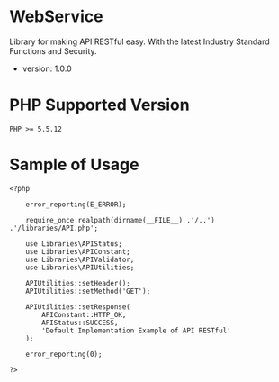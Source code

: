 # WebService

Library for making API RESTful easy.
With the latest Industry Standard Functions and Security.

* version: 1.0.0

# PHP Supported Version

```
PHP >= 5.5.12
```

# Sample of Usage

```
<?php

	error_reporting(E_ERROR);

	require_once realpath(dirname(__FILE__) .'/..') .'/libraries/API.php';

	use Libraries\APIStatus;
	use Libraries\APIConstant;
	use Libraries\APIValidator;
	use Libraries\APIUtilities;

	APIUtilities::setHeader();
	APIUtilities::setMethod('GET');

	APIUtilities::setResponse(
		APIConstant::HTTP_OK, 
		APIStatus::SUCCESS, 
		'Default Implementation Example of API RESTful'
	);

	error_reporting(0);

?>
```